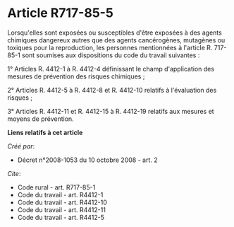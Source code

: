 # Article R717-85-5

Lorsqu'elles sont exposées ou susceptibles d'être exposées à des agents chimiques dangereux autres que des agents
cancérogènes, mutagènes ou toxiques pour la reproduction, les personnes mentionnées à l'article R. 717-85-1 sont soumises aux
dispositions du code du travail suivantes : 

1° Articles R. 4412-1 à R. 4412-4 définissant le champ d'application des mesures de prévention des risques chimiques ; 

2° Articles R. 4412-5 à R. 4412-8 et R. 4412-10 relatifs à l'évaluation des risques ; 

3° Articles R. 4412-11 et R. 4412-15 à R. 4412-19 relatifs aux mesures et moyens de prévention.

**Liens relatifs à cet article**

_Créé par_:

  - Décret n°2008-1053 du 10 octobre 2008 - art. 2

_Cite_:

  - Code rural - art. R717-85-1
  - Code du travail - art. R4412-1
  - Code du travail - art. R4412-10
  - Code du travail - art. R4412-11
  - Code du travail - art. R4412-5
